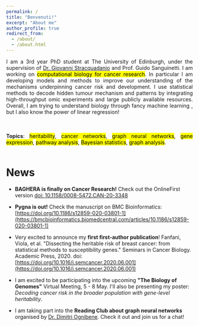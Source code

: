 ```yaml
---
permalink: /
title: "Benvenuti!"
excerpt: "About me"
author_profile: true
redirect_from: 
  - /about/
  - /about.html
---
```




<div style="text-align: justify"> 

I am a 3rd year PhD student at The University of Edinburgh, under the supervision of <a href="https://www.stracquadaniolab.org/">Dr. Giovanni Stracquadanio</a> and Prof. Guido Sanguinetti. I am working on  <mark>computational biology for cancer research</mark>. In particular I am developing models and methods to improve our understanding of the mechanisms underpinning cancer risk and development. I use statistical methods to decode hidden tumour mechanism and patterns by integrating high-throughput omic experiments and large publicly available resources. Overall, I am trying to understand biology through fancy machine learning , but I also know the power of linear regression!    

<br />
<br />
<b>Topics</b>: <mark>heritability</mark>, <mark>cancer networks</mark>, <mark>graph neural networks</mark>, <mark>gene expression</mark>, <mark>pathway analysis</mark>, <mark>Bayesian statistics</mark>,  <mark>graph analysis</mark>.



 </div>  
   
<br />


News
======

* __BAGHERA is finally on Cancer Research!__ Check out the OnlineFirst version [doi: 10.1158/0008-5472.CAN-20-3348](https://cancerres.aacrjournals.org/content/early/2021/03/12/0008-5472.CAN-20-3348)

 * __Pygna is out!__ Check the manuscript on BMC Bioinformatics:[https://doi.org/10.1186/s12859-020-03801-1](https://bmcbioinformatics.biomedcentral.com/articles/10.1186/s12859-020-03801-1)

 * Very excited to announce my __first first-author publication__! Fanfani, Viola, et al. "Dissecting the heritable risk of breast cancer: from statistical methods to susceptibility genes." Seminars in Cancer Biology. Academic Press, 2020. doi: [https://doi.org/10.1016/j.semcancer.2020.06.001](https://doi.org/10.1016/j.semcancer.2020.06.001)

 * I am excited to be participating into the upcoming __"The Biology of Genomes"__ Virtual Meeting, 5 - 8 May. I'll also be presenting my poster: 
 _Decoding cancer risk in the broader population with gene-level heritability_.

 * I am taking part into the __Reading Club about graph neural networks__ organised by [Dr. Dimitri Ognibene](https://sites.google.com/site/dimitriognibenehomepage/graph-net-reading-group "do"). Check it out and join us for a chat!

<br />
